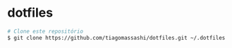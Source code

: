 # dotfiles

```bash
# Clone este repositório
$ git clone https://github.com/tiagomassashi/dotfiles.git ~/.dotfiles
```
